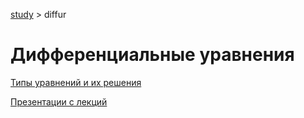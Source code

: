 [study](/) > diffur

# Дифференциальные уравнения

[Типы уравнений и их решения](diffur/types)

[Презентации с лекций](diffur/diffur.pdf)
